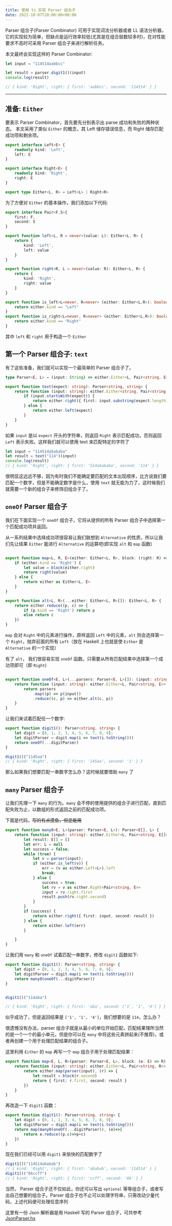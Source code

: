 ```yaml
---
title: 使用 ts 实现 Parser 组合子
date: 2022-10-07T20:00:00+08:00
---
```


Parser 组合子(Parser Combinator) 可用于实现词法分析器或者 LL 语法分析器，它的实现较为简单，但缺点是运行效率较低(尤其是在组合层数较多时)，在对性能要求不高时可采用 Parser 组合子来进行解析任务。

本文最终会实现这样的 Parser Combinator:

```ts
let input = "114514aabbcc"

let result = parser.digit1()(input)
console.log(result)

// { kind: 'Right', right: { first: 'aabbcc', second: '114514' } }
```

---

## 准备: `Either`
要表示 Parser Combinator，首先要先分别表示出 parse 成功和失败的两种状态。
本文采用了类似 `Either` 的概念，其 Left 储存错误信息，而 Right 储存匹配成功项和剩余项。

```ts
export interface Left<E> {
    readonly kind: 'Left',
    left: E
}

export interface Right<E> {
    readonly kind: 'Right',
    right: E
}

export type Either<L, R> = Left<L> | Right<R>

```

为了方便对 `Either` 的基本操作，我们添加以下代码:

```ts
export interface Pair<F,S>{
    first: F,
    second: S
}

export function left<L, R = never>(value: L): Either<L, R> {
    return {
        kind: 'Left',
        left: value
    }
}

export function right<R, L = never>(value: R): Either<L, R> {
    return {
        kind: 'Right',
        right: value
    }
}

export function is_left<L=never, R=never> (either: Either<L,R>): boolean{
    return either.kind == "Left"
}
export function is_right<L=never, R=never> (either: Either<L,R>): boolean{
    return either.kind == "Right"
}
```



其中 `left` 和 `right` 用于构造一个 `Either`

## 第一个 Parser 组合子: `text`

有了这些准备，我们就可以实现一个最简单的 Parser 组合子了。
```ts
type Parser<E, L> = (input: String) => either.Either<L, Pair<string, E>>

export function text(expect: string): Parser<string, string> {
    return function (input: string): either.Either<string, Pair<string, string>> {
        if (input.startsWith(expect)) {
            return either.right({ first: input.substring(expect.length), second: expect })
        } else {
            return either.left(expect)
        }
    }
}

```
如果 `input` 是以 `expect` 开头的字符串，则返回 `Right` 表示匹配成功，否则返回 `Left` 表示失败。这样我们就可以使用 text 来匹配特定的字符了
```ts
let input = "114514abababa"
let result = text("114")(input)
console.log(result)
// { kind: 'Right', right: { first: '514abababa', second: '114' } }
```

很明显这远远不够，因为有时我们不能确定要匹配的文本出现顺序，比方说我们要匹配一个数字，但是不能确定数字是什么，使用 `text` 就无能为力了，这时候我们就需要一个新的组合子来修饰旧组合子了。

## `oneOf` Parser 组合子

我们在下面实现一个 `oneOf` 组合子，它将从提供的所有 Parser 组合子中选择第一个匹配成功项并返回。

从一系列结果中选择成功项很容易让我们联想到 `Alternative` 的性质，所以让我们先让结果 `Either` 能进行 `Alternative` 的运算吧(即实现 `alt` 和 `map` 函数)

```ts

export function map<L, R, E>(either: Either<L, R>, block: (right: R) => E): Either<L, E> {
    if (either.kind == 'Right') {
        let value = block(either.right)
        return right(value)
    } else {
        return either as Either<L, E>
    }
}

export function alt<L, R>(...either: Either<L, R>[]): Either<L, R> {
    return either.reduce((p, c) => {
        if (p.kind == 'Right') return p
        else return c
    })
}
```
`map` 会对 `Right` 中的元素进行操作，原样返回 `Left` 中的元素，`alt` 则会选择第一个 `Right`，抛弃前面的所有 `Left`（放在 Haskell 上也就是使 `Either` 是 `Alternative` 的一个实现）


有了 `alt`， 我们很容易实现 `oneOf` 函数。只需要从所有匹配结果中选择第一个成功项即可（即 `Right`)

```ts

export function oneOf<E, L>(...parsers: Parser<E, L>[]): (input: string) => either.Either<L, Pair<string, E>> {
    return function (input: string): either.Either<L, Pair<string, E>> {
        return parsers
            .map((p) => p(input))
            .reduce((c, p) => either.alt(c, p))
    }
}
```

让我们来试着匹配任一个数字:
```ts
export function digit1(): Parser<string, string> {
    let digit = [0, 1, 2, 3, 4, 5, 6, 7, 8, 9];
    let digitParser = digit.map(i => text(i.toString()))
    return oneOf(...digitParser)
}

digit1()("1145aa")
// { kind: 'Right', right: { first: '145aa', second: '1' } }
```

那么如果我们想要匹配一串数字怎么办？这时候就要借助 `many` 了

## `many` Parser 组合子

让我们先理一下 `many` 的行为。`many` 会不停的使用提供的组合子进行匹配，直到匹配失败为止，以数组的形式返回之前的匹配成功项。

下面是代码，~~写的有点摸鱼，但是能用~~
```ts
export function many0<E, L>(parser: Parser<E, L>): Parser<E[], L> {
    return function (input: string): either.Either<L, Pair<string, E[]>> {
        let result: E[] = []
        let err: L = null
        let success = false;
        while (true) {
            let v = parser(input);
            if (either.is_left(v)) {
                err = (v as either.Left<L>).left
                break;
            } else {
                success = true;
                let rv = v as either.Right<Pair<string, E>>
                input = rv.right.first
                result.push(rv.right.second)
            }
        }
        if (success) {
            return either.right({ first: input, second: result })
        } else {
            return either.left(err)
        }

    }
}
```


让我们用 `many` 和 `oneOf` 试着匹配一串数字，修改 `digit1` 函数如下:

```ts
export function digit1(): Parser<string, string> {
    let digit = [0, 1, 2, 3, 4, 5, 6, 7, 8, 9];
    let digitParser = digit.map(i => text(i.toString()))
    return many0(oneOf(...digitParser))
}


digit1()("114aba")

// { kind: 'Right', right: { first: 'aba', second: ['1', '1', '4'] } }
```

似乎成功了，但是返回结果是 `['1', '1', '4']`，我们想要的是 `114`，怎么办？

很遗憾没有办法，parser 组合子就是从最小的单位开始匹配，匹配结果理所当然的是一个一个的最小单元，但是你可以在 `many` 中将这些元素拼起来(不推荐)，或者再创建一个用于处理匹配结果的组合子。

这里利用 `Either` 的 `map` 再写一个 `map` 组合子用于处理匹配结果：

```ts
export function map<E, L, R>(parser: Parser<E, L>, block: (e: E) => R): Parser<R, L> {
    return function (input: string): either.Either<L, Pair<string, R>> {
        return either.map(parser(input), (r) => {
            let result = block(r.second)
            return { first: r.first, second: result }
        })
    }
}
```

再改造一下 `digit1` 函数：

```ts
export function digit1(): Parser<string, string> {
    let digit = [0, 1, 2, 3, 4, 5, 6, 7, 8, 9];
    let digitParser = digit.map(i => text(i.toString()))
    return map(many0(oneOf(...digitParser)), (e)=>{
        return e.reduce((p,c)=>p+c)
    })
}
```

现在我们已经可以用 `digit1` 来愉快的匹配数字了

```ts
digit1()("114514ababab")
// { kind: 'Right', right: { first: 'ababab', second: '114514' } }
digit1()("66ccff")
// { kind: 'Right', right: { first: 'ccff', second: '66' } }
```

当然， Parser 组合子还不仅如此，你还可以写出 `optional` 等等组合子，或者写出自己想要的组合子。Parser 组合子也不止可以处理字符串，只需改动少量代码，上述代码便可处理任意序列

这里有一份 Json 解析器是用 Haskell 写的 Parser 组合子，可共参考 [JsonParser.hs](https://github.com/mslxl/MeoAssistantArknightsCLI/blob/main/app/JsonParser.hs)
